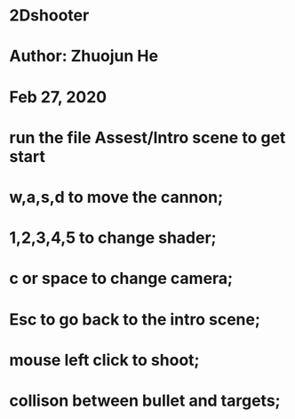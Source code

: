 # 2Dshooter
# Author: Zhuojun He
# Feb 27, 2020
# run the file Assest/Intro scene to get start
# w,a,s,d  to move the cannon;
# 1,2,3,4,5   to change shader;
# c or space   to change camera;
# Esc     to go back to the intro scene;
# mouse left click   to shoot;
# collison between bullet and targets;

